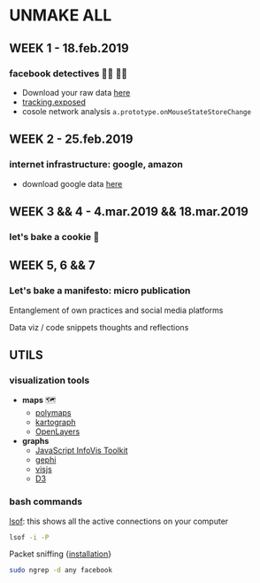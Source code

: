 # UNMAKE ALL

## WEEK 1 - 18.feb.2019

### facebook detectives 🕵️‍♂️ 🕵️‍♀️

* Download your raw data [here](https://www.facebook.com/help/delete_account/)
* [tracking.exposed](https://facebook.tracking.exposed/)
* cosole network analysis ```a.prototype.onMouseStateStoreChange``` 

## WEEK 2 - 25.feb.2019

### internet infrastructure: google, amazon

* download google data [here](https://support.google.com/accounts/answer/3024190?hl=en)

## WEEK 3 && 4 - 4.mar.2019 && 18.mar.2019

### let's bake a cookie 🍪

## WEEK 5, 6 && 7 

### Let's bake a manifesto: micro publication

Entanglement of own practices and social media platforms

Data viz / code snippets thoughts and reflections

## UTILS

### visualization tools

* __maps__ 🗺
  * [polymaps](http://polymaps.org/)
  * [kartograph](http://kartograph.org/)
  * [OpenLayers](https://openlayers.org/)
* __graphs__
  * [JavaScript InfoVis Toolkit](http://philogb.github.io/jit/)
  * [gephi](https://gephi.org/)
  * [visjs](http://visjs.org/network_examples.html)
  * [D3](https://d3js.org/)



### bash commands

[lsof](https://ss64.com/bash/lsof.html): this shows all the active connections on your computer

```bash
lsof -i -P
```

Packet sniffing {[installation](http://macappstore.org/ngrep/)}

```bash
sudo ngrep -d any facebook
```

